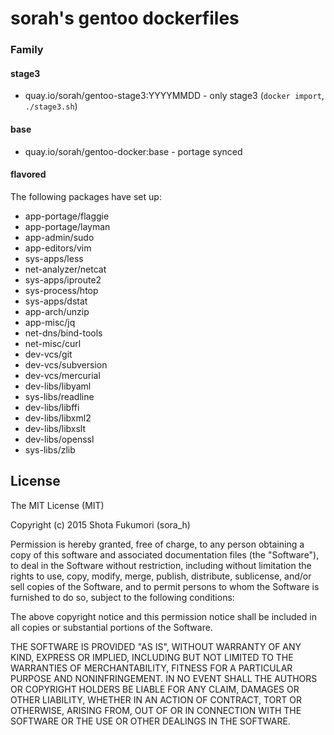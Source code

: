 # sorah's gentoo dockerfiles

### Family

#### stage3

- quay.io/sorah/gentoo-stage3:YYYYMMDD - only stage3 (`docker import`, `./stage3.sh`)

#### base

- quay.io/sorah/gentoo-docker:base - portage synced

#### flavored

The following packages have set up:

- app-portage/flaggie
- app-portage/layman
- app-admin/sudo
- app-editors/vim
- sys-apps/less
- net-analyzer/netcat
- sys-apps/iproute2
- sys-process/htop
- sys-apps/dstat
- app-arch/unzip
- app-misc/jq
- net-dns/bind-tools
- net-misc/curl
- dev-vcs/git
- dev-vcs/subversion
- dev-vcs/mercurial
- dev-libs/libyaml
- sys-libs/readline
- dev-libs/libffi
- dev-libs/libxml2
- dev-libs/libxslt
- dev-libs/openssl
- sys-libs/zlib

## License

The MIT License (MIT)

Copyright (c) 2015 Shota Fukumori (sora_h)

Permission is hereby granted, free of charge, to any person obtaining a copy
of this software and associated documentation files (the "Software"), to deal
in the Software without restriction, including without limitation the rights
to use, copy, modify, merge, publish, distribute, sublicense, and/or sell
copies of the Software, and to permit persons to whom the Software is
furnished to do so, subject to the following conditions:

The above copyright notice and this permission notice shall be included in
all copies or substantial portions of the Software.

THE SOFTWARE IS PROVIDED "AS IS", WITHOUT WARRANTY OF ANY KIND, EXPRESS OR
IMPLIED, INCLUDING BUT NOT LIMITED TO THE WARRANTIES OF MERCHANTABILITY,
FITNESS FOR A PARTICULAR PURPOSE AND NONINFRINGEMENT. IN NO EVENT SHALL THE
AUTHORS OR COPYRIGHT HOLDERS BE LIABLE FOR ANY CLAIM, DAMAGES OR OTHER
LIABILITY, WHETHER IN AN ACTION OF CONTRACT, TORT OR OTHERWISE, ARISING FROM,
OUT OF OR IN CONNECTION WITH THE SOFTWARE OR THE USE OR OTHER DEALINGS IN
THE SOFTWARE.
